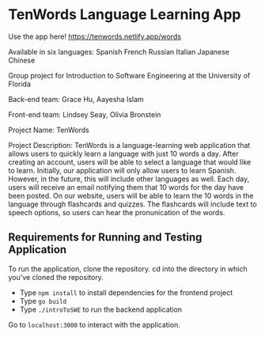 # TenWords Language Learning App

Use the app here! https://tenwords.netlify.app/words

Available in six languages:
Spanish
French
Russian
Italian
Japanese
Chinese

Group project for Introduction to Software Engineering at the University of Florida 

Back-end team:
Grace Hu,
Aayesha Islam

Front-end team:
Lindsey Seay, 
Olivia Bronstein

Project Name: TenWords

Project Description:  TenWords is a language-learning web application that allows users to quickly learn a language with just 10 words a day. After creating an account, users will be able to select a language that would like to learn. Initially, our application will only allow users to learn Spanish. However, in the future, this will include other languages as well. Each day, users will receive an email notifying them that 10 words for the day have been posted. On our website, users will be able to learn the 10 words in the language through flashcards and quizzes. The flashcards will include text to speech options, so users can hear the pronunication of the words.

## Requirements for Running and Testing Application
To run the application, clone the repository.
cd into the directory in which you've cloned the repository.
- Type `npm install` to install dependencies for the frontend project
- Type  `go build`
- Type `./introToSWE` to run the backend application

Go to `localhost:3000` to interact with the application.
